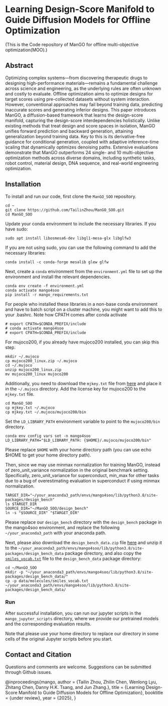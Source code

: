 
# Learning Design-Score Manifold to Guide Diffusion Models for Offline Optimization

(This is the Code repository of ManGO for offline multi-objective optimization(MOO).)

## Abstract
Optimizing complex systems—from discovering therapeutic drugs to designing high-performance materials—remains a fundamental challenge across science and engineering, as the underlying rules are often unknown and costly to evaluate. 
Offline optimization aims to optimize designs for target scores using pre-collected datasets without system interaction.
However, conventional approaches may fail beyond training data, predicting inaccurate scores and generating inferior designs. 
This paper introduces ManGO, a diffusion-based framework that learns the design-score manifold, capturing the design-score interdependencies holistically.
Unlike existing methods that treat design and score spaces in isolation, ManGO unifies forward prediction and backward generation, attaining generalization beyond training data. 
Key to this is its derivative-free guidance for conditional generation, coupled with adaptive inference-time scaling that dynamically optimizes denoising paths. 
Extensive evaluations demonstrate that ManGO outperforms 24 single- and 10 multi-objective optimization methods across diverse domains, including synthetic tasks, robot control, material design, DNA sequence, and real-world engineering optimization.

## Installation

To install and run our code, first clone the `ManGO_SOO` repository.

```
cd ~
git clone https://github.com/TailinZhou/ManGO_SOO.git
cd ManGO_SOO
```

Update your conda environment to include the necessary libraries. If you have sudo:
```
sudo apt install libosmesa6-dev libgl1-mesa-glx libglfw3
```
If you are not using sudo, you can use the following command to add the necessary libraries:
```
conda install -c conda-forge mesalib glew glfw
```

Next, create a `conda` environment from the `environment.yml` file to set up the environment and install the relevant dependencies.

```
conda env create -f environment.yml
conda activate mango4soo
pip install -r mango_requirements.txt
```

For people who installed these libraries in a non-base conda environment and have to batch script on a cluster machine, you might want to add this to your .bashrc. Note how CPATH comes after conda activate
```
# export CPATH=$CONDA_PREFIX/include
# conda activate mango4soo
# export CPATH=$CONDA_PREFIX/include
```

For mujoco200, if you already have mujoco200 installed, you can skip this step.

```
mkdir ~/.mujoco
cp mujoco200_linux.zip ~/.mujoco
cd ~/.mujoco
unzip mujoco200_linux.zip
mv mujoco200_linux mujoco200   
```
Additionally, you need to download the `mjkey.txt` file from [here](https://www.roboti.us/license.html) and place it in the `~/.mujoco` directory.
Add the license key for mujoco200 to the `mjkey.txt` file.
```
cd ManGO_SOO
cp mjkey.txt ~/.mujoco
cp mjkey.txt ~/.mujoco/mujoco200/bin
```

Set the `LD_LIBRARY_PATH` environment variable to point to the `mujoco200/bin` directory.
```
conda env config vars set -n mango4soo LD_LIBRARY_PATH="$LD_LIBRARY_PATH: {$HOME}/.mujoco/mujoco200/bin"
```
Please replace `$HOME` with your home directory path (you can use echo $HOME to get your home directory path).
 

Then, since we may use minmax normalization for training ManGO, instead of zero_unit_variance normalization in the original benchmark setting. 
Specifically, zero_unit_variance for superconduct, min_max for other tasks due to a bug of overestimating evaluation in superconduct if using minmax normalization.

```
TARGET_DIR="~/your_anaconda3_path/envs/mango4soo/lib/python3.8/site-packages/design_bench"
ls $TARGET_DIR   
SOURCE_DIR="~/ManGO_SOO/design_bench"
ln -s "$SOURCE_DIR" "$TARGET_DIR"  
```
Please replace our `design_bench` directory with the `design_bench` package in the mango4soo environment, and replace the following `~/your_anaconda3_path` with your anaconda path.



Next, please also download the `design_bench_data.zip` file  [here](https://drive.google.com/drive/folders/1tmbFImzhkivZUjHeh434D7V7mrxTBu1H)  and unzip it to the `~/your_anaconda3_path/envs/mango4soo/lib/python3.8/site-packages/design_bench_data` package directory, and also copy the [`smiles_vocab.txt`](./data/molecules/smiles_vocab.txt) file to the `design_bench_data` package directory:

```
cd ~/ManGO_SOO
mkdir -p "~/your_anaconda3_path/envs/mango4soo/lib/python3.8/site-packages/design_bench_data/"
cp -p data/molecules/smiles_vocab.txt  ~/your_anaconda3_path/envs/mango4soo/lib/python3.8/site-packages/design_bench_data/
```


### Run
After successful installation, you can run our jupyter scripts in the `mango_jupyter_scripts` directory, where we provide our pretrained models and the corresponding evaluation results. 

Note that please use your home directory to replace our directory in some cells of the original Jupyter scripts before you start.


## Contact and Citation
Questions and comments are welcome. Suggestions can be submitted through Github issues. 

@inproceedings{mango,
    author = {Tailin Zhou, Zhilin Chen, Wenlong Lyu, Zhitang Chen, Danny H.K. Tsang, and Jun Zhang.},
    title = {Learning Design-Score Manifold to Guide Diffusion Models for Offline Optimization},
    booktitle = {under review},
    year = {2025},
}


